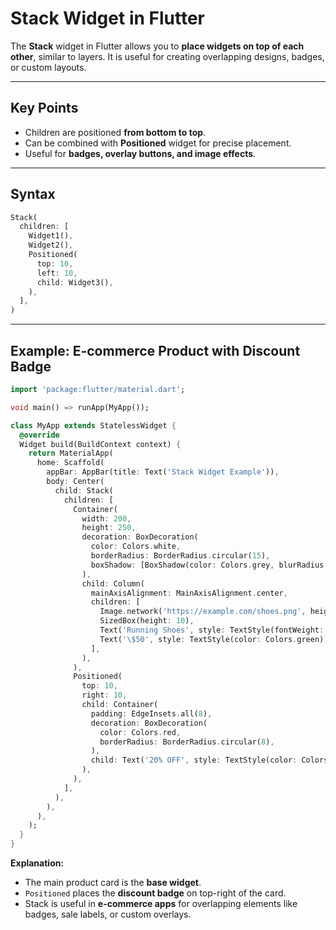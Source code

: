 # Stack Widget in Flutter

The **Stack** widget in Flutter allows you to **place widgets on top of each other**, similar to layers. It is useful for creating overlapping designs, badges, or custom layouts.

---

## Key Points

- Children are positioned **from bottom to top**.
- Can be combined with **Positioned** widget for precise placement.
- Useful for **badges, overlay buttons, and image effects**.

---

## Syntax

```dart
Stack(
  children: [
    Widget1(),
    Widget2(),
    Positioned(
      top: 10,
      left: 10,
      child: Widget3(),
    ),
  ],
)
````

---

## Example: E-commerce Product with Discount Badge

```dart
import 'package:flutter/material.dart';

void main() => runApp(MyApp());

class MyApp extends StatelessWidget {
  @override
  Widget build(BuildContext context) {
    return MaterialApp(
      home: Scaffold(
        appBar: AppBar(title: Text('Stack Widget Example')),
        body: Center(
          child: Stack(
            children: [
              Container(
                width: 200,
                height: 250,
                decoration: BoxDecoration(
                  color: Colors.white,
                  borderRadius: BorderRadius.circular(15),
                  boxShadow: [BoxShadow(color: Colors.grey, blurRadius: 5)],
                ),
                child: Column(
                  mainAxisAlignment: MainAxisAlignment.center,
                  children: [
                    Image.network('https://example.com/shoes.png', height: 120),
                    SizedBox(height: 10),
                    Text('Running Shoes', style: TextStyle(fontWeight: FontWeight.bold)),
                    Text('\$50', style: TextStyle(color: Colors.green)),
                  ],
                ),
              ),
              Positioned(
                top: 10,
                right: 10,
                child: Container(
                  padding: EdgeInsets.all(8),
                  decoration: BoxDecoration(
                    color: Colors.red,
                    borderRadius: BorderRadius.circular(8),
                  ),
                  child: Text('20% OFF', style: TextStyle(color: Colors.white)),
                ),
              ),
            ],
          ),
        ),
      ),
    );
  }
}
```

**Explanation:**

* The main product card is the **base widget**.
* `Positioned` places the **discount badge** on top-right of the card.
* Stack is useful in **e-commerce apps** for overlapping elements like badges, sale labels, or custom overlays.
